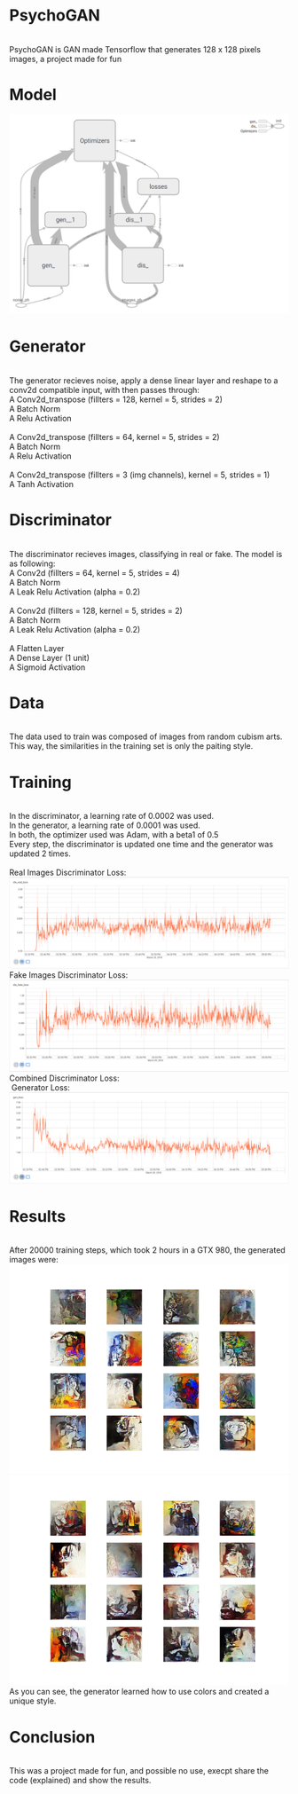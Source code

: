 # PsychoGAN
<br>
PsychoGAN is GAN made Tensorflow that generates 128 x 128 pixels images, a project made for fun

# Model

<img src="secundary/model_image.PNG" >


# Generator
<br>
The generator recieves noise, apply a dense linear layer and reshape to a conv2d compatible input, with then passes through:
<br>
A Conv2d_transpose (fillters = 128, kernel = 5, strides = 2)<br>
A Batch Norm<br>
A Relu Activation<br>
<br>
A Conv2d_transpose (fillters = 64, kernel = 5, strides = 2)<br>
A Batch Norm<br>
A Relu Activation<br>
<br>
A Conv2d_transpose (fillters = 3 (img channels), kernel = 5, strides = 1)<br>
A Tanh Activation<br>


# Discriminator
<br>
The discriminator recieves images, classifying in real or fake. The model is as following:
<br>
A Conv2d (fillters = 64, kernel = 5, strides = 4)<br>
A Batch Norm<br>
A Leak Relu Activation (alpha = 0.2)<br>
<br>
A Conv2d (fillters = 128, kernel = 5, strides = 2)<br>
A Batch Norm<br>
A Leak Relu Activation (alpha = 0.2)<br>
<br>
A Flatten Layer<br>
A Dense Layer (1 unit)<br>
A Sigmoid Activation<br>


# Data
<br>
The data used to train was composed of images from random cubism arts. This way, the similarities in the training set is only the paiting style.


# Training
<br>
In the discriminator, a learning rate of 0.0002 was used.<br>
In the generator, a learning rate of 0.0001 was used.<br>
In both, the optimizer used was Adam, with a beta1 of 0.5<br>
Every step, the discriminator is updated one time and the generator was updated 2 times.<br>
<br>
Real Images Discriminator Loss:<br>
<img src="secundary/losses/dreal_loss.png" >
Fake Images Discriminator Loss:<br>
<img src="secundary/losses/dfake_loss.png" >
Combined Discriminator Loss:<br>
<img src"secundary/losses/d_loss.png" >
Generator Loss:<br>
<img src="secundary/losses/g_loss.png" >

# Results
<br>
After 20000 training steps, which took 2 hours in a GTX 980, the generated images were:
<br>
<img src="secundary/gen_1.png" >
<img src="secundary/gen_2.png" >
<br>
As you can see, the generator learned how to use colors and created a unique style.


# Conclusion
<br>
This was a project made for fun, and possible no use, execpt share the code (explained) and show the results.


















